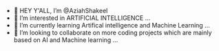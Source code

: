 - 👋 HEY Y'ALL, I’m @AziahShakeel
- 👀 I’m interested in ARTIFICIAL INTELLIGENCE ...
- 🌱 I’m currently learning Artifical intelligence and Machine Learning ...
- 💞️ I’m looking to collaborate on more coding projects which are mainly based on AI and Machine learning ...
<!---
Aziahshakeel/Aziahshakeel is a ✨ special ✨ repository because its `README.md` (this file) appears on your GitHub profile.
You can click the Preview link to take a look at your changes.
--->
